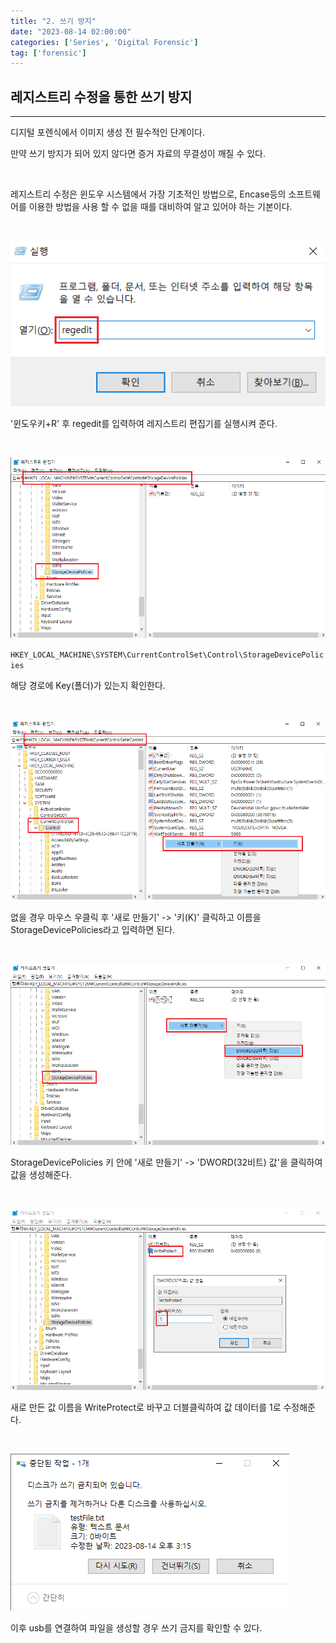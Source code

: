 ```yaml
---
title: "2. 쓰기 방지"
date: "2023-08-14 02:00:00"
categories: ['Series', 'Digital Forensic']
tag: ['forensic']
---
```

## **레지스트리 수정을 통한 쓰기 방지**

---

디지털 포렌식에서 이미지 생성 전 필수적인 단계이다.

만약 쓰기 방지가 되어 있지 않다면 증거 자료의 무결성이 깨질 수 있다.

<br>

레지스트리 수정은 윈도우 시스템에서 가장 기초적인 방법으로, Encase등의 소프트웨어를 이용한 방법을 사용 할 수 없을 때를 대비하여 알고 있어야 하는 기본이다.

<br>

![](/assets/images/2023-08-14-forensic2md/2023-08-14-15-01-50.png)

'윈도우키+R' 후 regedit를 입력하여 레지스트리 편집기를 실행시켜 준다.

<br>

![](/assets/images/2023-08-14-forensic2md/2023-08-14-15-10-21.png)

``HKEY_LOCAL_MACHINE\SYSTEM\CurrentControlSet\Control\StorageDevicePolicies``

해당 경로에 Key(폴더)가 있는지 확인한다.

<br>

![](/assets/images/2023-08-14-forensic2md/2023-08-14-15-04-40.png)

   없을 경우 마우스 우클릭 후 '새로 만들기' -> '키(K)' 클릭하고 이름을 StorageDevicePolicies라고 입력하면 된다.

<br>

![](/assets/images/2023-08-14-forensic2md/2023-08-14-15-12-23.png)

StorageDevicePolicies 키 안에 '새로 만들기' -> 'DWORD(32비트) 값'을 클릭하여 값을 생성해준다.

<br>

![](/assets/images/2023-08-14-forensic2md/2023-08-14-15-14-15.png)

새로 만든 값 이름을 WriteProtect로 바꾸고 더블클릭하여 값 데이터를 1로 수정해준다.

<br>

![](/assets/images/2023-08-14-forensic2md/2023-08-14-15-20-07.png)

이후 usb를 연결하여 파일을 생성할 경우 쓰기 금지를 확인할 수 있다.
